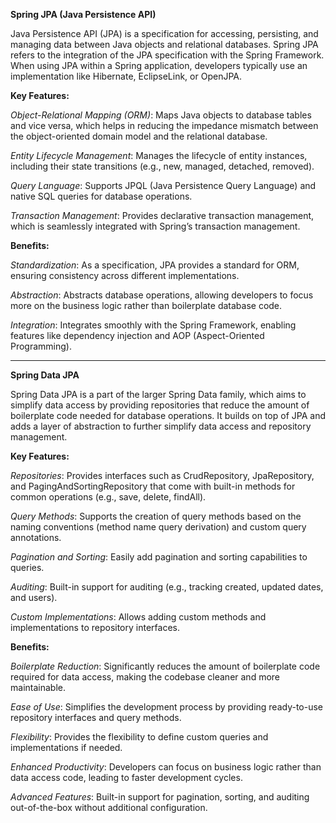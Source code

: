 **Spring JPA (Java Persistence API)**

Java Persistence API (JPA) is a specification for accessing, persisting, and managing data between Java objects and relational databases. Spring JPA refers to the integration of the JPA specification with the Spring Framework. When using JPA within a Spring application, developers typically use an implementation like Hibernate, EclipseLink, or OpenJPA.

**Key Features:**

_Object-Relational Mapping (ORM)_: Maps Java objects to database tables and vice versa, which helps in reducing the impedance mismatch between the object-oriented domain model and the relational database.

_Entity Lifecycle Management_: Manages the lifecycle of entity instances, including their state transitions (e.g., new, managed, detached, removed).

_Query Language_: Supports JPQL (Java Persistence Query Language) and native SQL queries for database operations.

_Transaction Management_: Provides declarative transaction management, which is seamlessly integrated with Spring’s transaction management.

**Benefits:**

_Standardization_: As a specification, JPA provides a standard for ORM, ensuring consistency across different implementations.

_Abstraction_: Abstracts database operations, allowing developers to focus more on the business logic rather than boilerplate database code.

_Integration_: Integrates smoothly with the Spring Framework, enabling features like dependency injection and AOP (Aspect-Oriented Programming).

---

**Spring Data JPA**

Spring Data JPA is a part of the larger Spring Data family, which aims to simplify data access by providing repositories that reduce the amount of boilerplate code needed for database operations. It builds on top of JPA and adds a layer of abstraction to further simplify data access and repository management.

**Key Features:**

_Repositories_: Provides interfaces such as CrudRepository, JpaRepository, and PagingAndSortingRepository that come with built-in methods for common operations (e.g., save, delete, findAll).

_Query Methods_: Supports the creation of query methods based on the naming conventions (method name query derivation) and custom query annotations.

_Pagination and Sorting_: Easily add pagination and sorting capabilities to queries.

_Auditing_: Built-in support for auditing (e.g., tracking created, updated dates, and users).

_Custom Implementations_: Allows adding custom methods and implementations to repository interfaces.

**Benefits:**

_Boilerplate Reduction_: Significantly reduces the amount of boilerplate code required for data access, making the codebase cleaner and more maintainable.

_Ease of Use_: Simplifies the development process by providing ready-to-use repository interfaces and query methods.

_Flexibility_: Provides the flexibility to define custom queries and implementations if needed.

_Enhanced Productivity_: Developers can focus on business logic rather than data access code, leading to faster development cycles.

_Advanced Features_: Built-in support for pagination, sorting, and auditing out-of-the-box without additional configuration.

